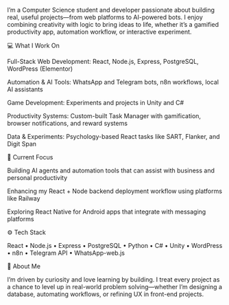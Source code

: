 I’m a Computer Science student and developer passionate about building real, useful projects—from web platforms to AI-powered bots. I enjoy combining creativity with logic to bring ideas to life, whether it’s a gamified productivity app, automation workflow, or interactive experiment.

💻 What I Work On

Full-Stack Web Development: React, Node.js, Express, PostgreSQL, WordPress (Elementor)

Automation & AI Tools: WhatsApp and Telegram bots, n8n workflows, local AI assistants

Game Development: Experiments and projects in Unity and C#

Productivity Systems: Custom-built Task Manager with gamification, browser notifications, and reward systems

Data & Experiments: Psychology-based React tasks like SART, Flanker, and Digit Span

🚀 Current Focus

Building AI agents and automation tools that can assist with business and personal productivity

Enhancing my React + Node backend deployment workflow using platforms like Railway

Exploring React Native for Android apps that integrate with messaging platforms

⚙️ Tech Stack

React • Node.js • Express • PostgreSQL • Python • C# • Unity • WordPress • n8n • Telegram API • WhatsApp-web.js

🌱 About Me

I’m driven by curiosity and love learning by building. I treat every project as a chance to level up in real-world problem solving—whether I’m designing a database, automating workflows, or refining UX in front-end projects.
